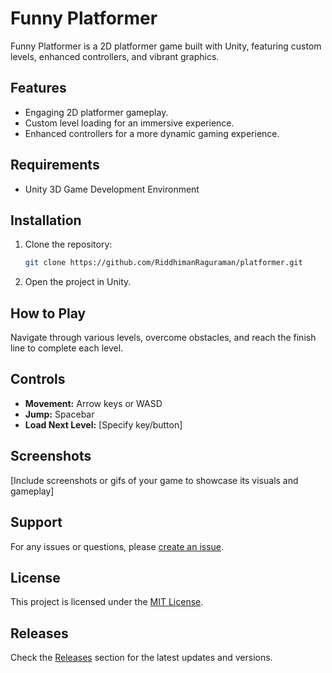 # Funny Platformer

Funny Platformer is a 2D platformer game built with Unity, featuring custom levels, enhanced controllers, and vibrant graphics.

## Features

- Engaging 2D platformer gameplay.
- Custom level loading for an immersive experience.
- Enhanced controllers for a more dynamic gaming experience.

## Requirements

- Unity 3D Game Development Environment

## Installation

1. Clone the repository:

    ```bash
    git clone https://github.com/RiddhimanRaguraman/platformer.git
    ```

2. Open the project in Unity.

## How to Play

Navigate through various levels, overcome obstacles, and reach the finish line to complete each level.

## Controls

- **Movement:** Arrow keys or WASD
- **Jump:** Spacebar
- **Load Next Level:** [Specify key/button]


## Screenshots

[Include screenshots or gifs of your game to showcase its visuals and gameplay]

## Support

For any issues or questions, please [create an issue](https://github.com/RiddhimanRaguraman/platformerr/issues).

## License

This project is licensed under the [MIT License](LICENSE).

## Releases

Check the [Releases](https://github.com/RiddhimanRaguraman/platformer/releases) section for the latest updates and versions.

